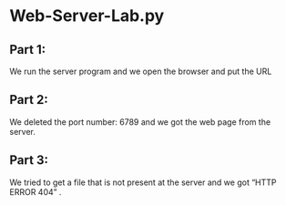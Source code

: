 # Web-Server-Lab.py

## Part 1:
We run the server program and we open the browser and put the URL





## Part 2: 
We deleted the port number: 6789 and we got the web page from the server.  








## Part 3:
We tried to get a file that is not present at the server and we got “HTTP ERROR 404” .

